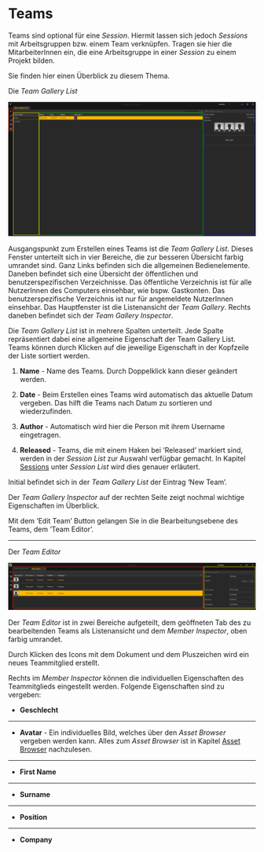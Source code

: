 # Teams 

Teams sind optional für eine *Session*. Hiermit lassen sich jedoch *Sessions* mit Arbeitsgruppen bzw. einem Team verknüpfen. Tragen sie hier die MitarbeiterInnen ein, die eine Arbeitsgruppe in einer *Session* zu einem Projekt bilden.


Sie finden hier einen Überblick zu diesem Thema.


Die *Team Gallery List* 

![Placeholder](img/Manager/TeamGalleryListNew.PNG) 


Ausgangspunkt zum Erstellen eines Teams ist die *Team Gallery List*. Dieses Fenster unterteilt sich in vier Bereiche, die zur besseren Übersicht farbig umrandet sind. Ganz Links befinden sich die allgemeinen Bedienelemente. Daneben befindet sich eine Übersicht der öffentlichen und benutzerspezifischen Verzeichnisse. Das öffentliche Verzeichnis ist für alle NutzerInnen des Computers einsehbar, wie bspw. Gastkonten. Das benutzerspezifische Verzeichnis ist nur für angemeldete NutzerInnen einsehbar. Das Hauptfenster ist die Listenansicht der *Team Gallery*. Rechts daneben befindet sich der *Team Gallery Inspector*. 

Die *Team Gallery List* ist in mehrere Spalten unterteilt. Jede Spalte repräsentiert dabei eine allgemeine Eigenschaft der Team Gallery List. Teams können durch Klicken auf die jeweilige Eigenschaft in der Kopfzeile der Liste sortiert werden. 

 
1.    **Name** - Name des Teams. Durch Doppelklick kann dieser geändert werden. 

 

2.    **Date** - Beim Erstellen eines Teams wird automatisch das aktuelle Datum vergeben. Das hilft die Teams nach Datum zu sortieren und wiederzufinden. 

 

3.    **Author** - Automatisch wird hier die Person mit ihrem Username eingetragen. 

 

4.    **Released** - Teams, die mit einem Haken bei ‘Released’ markiert sind, werden in der *Session List* zur Auswahl verfügbar gemacht. In Kapitel [Sessions](006_sessions.md) unter *Session List* wird dies genauer erläutert.  

Initial befindet sich in der *Team Gallery List* der Eintrag ‘New Team’.  

Der *Team Gallery Inspector* auf der rechten Seite zeigt nochmal wichtige Eigenschaften im Überblick. 

Mit dem ‘Edit Team’ Button gelangen Sie in die Bearbeitungsebene des Teams, dem ‘Team Editor’. 


***

Der *Team Editor*

![Placeholder](img/Manager/TeamEditor_Crop.png) 

 
Der *Team Editor* ist in zwei Bereiche aufgeteilt, dem geöffneten Tab des zu bearbeitenden Teams als Listenansicht und dem *Member Inspector*, oben farbig umrandet. 

Durch Klicken des Icons mit dem Dokument und dem Pluszeichen wird ein neues Teammitglied erstellt. 

Rechts im *Member Inspector* können die individuellen Eigenschaften des Teammitglieds eingestellt werden. Folgende Eigenschaften sind zu vergeben:

* <b>Geschlecht</b>
***
* <b>Avatar</b> - Ein individuelles Bild, welches über den *Asset Browser* vergeben werden kann. Alles zum *Asset Browser* ist in Kapitel [Asset Browser](050_assetbrowser.md) nachzulesen. 
***
* <b>First Name</b>
***
* <b>Surname</b>
***
* <b>Position</b>
***
* <b>Company</b>
